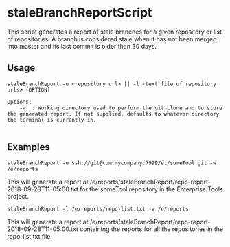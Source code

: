 # staleBranchReportScript

This script generates a report of stale branches for a given repository or list of repositories.
A branch is considered stale when it has not been merged into master and its last commit is older
than 30 days.

## Usage

```
staleBranchReport -u <repository url> || -l <text file of repository urls> [OPTION]

Options:
	-w	: Working directory used to perform the git clone and to store the generated report. If not supplied, defaults to whatever directory the terminal is currently in.
	
```

## Examples

```
staleBranchReport -u ssh://git@com.mycompany:7999/et/someTool.git -w /e/reports
```

This will generate a report at /e/reports/staleBranchReport/repo-report-2018-09-28T11-05:00.txt
for the someTool repository in the Enterprise Tools project.

```
staleBranchReport -l /e/reports/repo-list.txt -w /e/reports
```
This will generate a report at /e/reports/staleBranchReport/repo-report-2018-09-28T11-05:00.txt
containing the reports for all the repositories in the repo-list.txt file.

